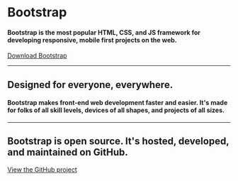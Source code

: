 # Bootstrap
#### Bootstrap is the most popular HTML, CSS, and JS framework for developing responsive, mobile first projects on the web.

[Download Bootstrap](http://getbootstrap.com/getting-started#download)

***

## Designed for everyone, everywhere.

#### Bootstrap makes front-end web development faster and easier. It's made for folks of all skill levels, devices of all shapes, and projects of all sizes.

***

## Bootstrap is open source. It's hosted, developed, and maintained on GitHub.

[View the GitHub project](https://github.com/twbs/bootstrap)